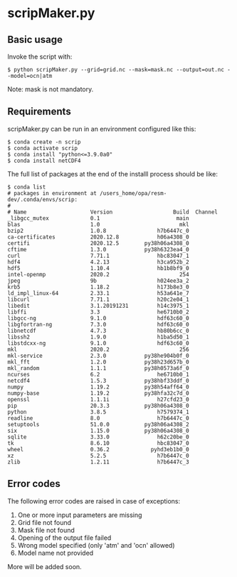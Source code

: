 # scripMaker.py

## Basic usage

Invoke the script with:

```
$ python scripMaker.py --grid=grid.nc --mask=mask.nc --output=out.nc --model=ocn|atm
```

Note: mask is not mandatory.

## Requirements

scripMaker.py can be run in an environment configured like this:

```
$ conda create -n scrip
$ conda activate scrip
$ conda install "python<=3.9.0a0"
$ conda install netCDF4
```

The full list of packages at the end of the installl process should be like:

```
$ conda list
# packages in environment at /users_home/opa/resm-dev/.conda/envs/scrip:
#
# Name                    Version                   Build  Channel
_libgcc_mutex             0.1                        main  
blas                      1.0                         mkl  
bzip2                     1.0.8                h7b6447c_0  
ca-certificates           2020.12.8            h06a4308_0  
certifi                   2020.12.5        py38h06a4308_0  
cftime                    1.3.0            py38h6323ea4_0  
curl                      7.71.1               hbc83047_1  
hdf4                      4.2.13               h3ca952b_2  
hdf5                      1.10.4               hb1b8bf9_0  
intel-openmp              2020.2                      254  
jpeg                      9b                   h024ee3a_2  
krb5                      1.18.2               h173b8e3_0  
ld_impl_linux-64          2.33.1               h53a641e_7  
libcurl                   7.71.1               h20c2e04_1  
libedit                   3.1.20191231         h14c3975_1  
libffi                    3.3                  he6710b0_2  
libgcc-ng                 9.1.0                hdf63c60_0  
libgfortran-ng            7.3.0                hdf63c60_0  
libnetcdf                 4.7.3                hb80b6cc_0  
libssh2                   1.9.0                h1ba5d50_1  
libstdcxx-ng              9.1.0                hdf63c60_0  
mkl                       2020.2                      256  
mkl-service               2.3.0            py38he904b0f_0  
mkl_fft                   1.2.0            py38h23d657b_0  
mkl_random                1.1.1            py38h0573a6f_0  
ncurses                   6.2                  he6710b0_1  
netcdf4                   1.5.3            py38hbf33ddf_0  
numpy                     1.19.2           py38h54aff64_0  
numpy-base                1.19.2           py38hfa32c7d_0  
openssl                   1.1.1i               h27cfd23_0  
pip                       20.3.3           py38h06a4308_0  
python                    3.8.5                h7579374_1  
readline                  8.0                  h7b6447c_0  
setuptools                51.0.0           py38h06a4308_2  
six                       1.15.0           py38h06a4308_0  
sqlite                    3.33.0               h62c20be_0  
tk                        8.6.10               hbc83047_0  
wheel                     0.36.2             pyhd3eb1b0_0  
xz                        5.2.5                h7b6447c_0  
zlib                      1.2.11               h7b6447c_3  
```

## Error codes

The following error codes are raised in case of exceptions:

1. One or more input parameters are missing
2. Grid file not found
3. Mask file not found
4. Opening of the output file failed
5. Wrong model specified (only 'atm' and 'ocn' allowed)
6. Model name not provided

More will be added soon.